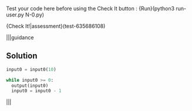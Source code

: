 Test your code here before using the Check It button : {Run}(python3 run-user.py N-0.py)

{Check It!|assessment}(test-635686108)

|||guidance
## Solution
```python
input0 = input0(10)

while input0 >= 0:
  output(input0)
  input0 = input0 - 1
```
|||